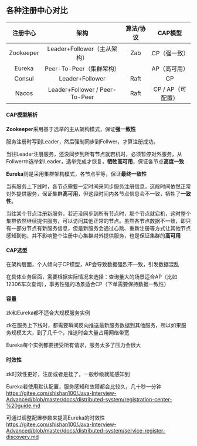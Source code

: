 ## 各种注册中心对比

| 注册中心 |              架构              | 算法/协议 |      CAP模型      |
| :---: | :--: | :--: | :--: |
| Zookeeper | Leader+Follower（主从架构） | Zab | CP（强一致） |
| Eureka | Peer-To-Peer（集群架构） |      | AP（高可用） |
| Consul | Leader+Follower | Raft | CP |
| Nacos | Leader+Follower / Peer-To-Peer | Raft | CP / AP（可配置） |

#### CAP模型解析

**Zookeeper**采用基于选举的主从架构模式，保证**强一致性**

服务注册时写到Leader，然后强制同步到Follwer，才算注册成功。

当往Leader注册服务，还没同步到所有节点就宕机时，必须暂停对外服务，从Follwer中选举新Leader，选举完成才恢复，**牺牲高可用**，保证各节点**高度一致**

**Eureka**则是采用集群架构模式，各节点平等，保证**最终一致性**

当有服务上下线时，各节点需要一定时间来同步服务注册信息，这段时间依然正常对外提供服务，保证集群**高可用**，但这段时间内各节点信息会不一致，牺牲了**一致性**。

当往某个节点注册新服务，若还没同步到所有节点时，那个节点就宕机，这时整个集群依然继续提供服务，可以访问其他正常的节点。虽然各节点数据不一致，即只有一部分节点有新服务信息，但是新服务会通过心跳、重新注册等方式让其他节点感知到他，并不影响整个注册中心集群对外提供服务，也是保证集群的**高可用**



#### CAP选型

在架构层面，个人倾向于CP模型，AP会导致数据强烈不一致，引发数据混乱

在具体业务层面，需要根据实际情况来选择：查询量大的场景适合AP（比如12306车次查询），事务性强的场景适合CP（下单需要保持数据一致性）



#### 容量

zk和Eureka都不适合大规模服务实例

zk在服务上下线时，都需要瞬间反向推送最新服务数据到其他服务，所以如果服务规模太大，到了几千个，推送时会大量占用网络带宽

Eureka每个实例都要接受所有请求，服务太多了压力会很大



#### 时效性

zk时效性更好，注册或者是挂了，一般秒级就能感知到

Eureka若使用默认配置，服务感知和故障都会比较久，几十秒一分钟 https://gitee.com/shishan100/Java-Interview-Advanced/blob/master/docs/distributed-system/registration-center-%20guide.md

可通过调整配置参数来提高Eureka的时效性 https://gitee.com/shishan100/Java-Interview-Advanced/blob/master/docs/distributed-system/service-register-discovery.md